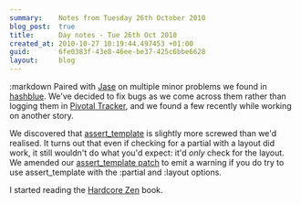 ```yaml
---
summary:    Notes from Tuesday 26th October 2010
blog_post:  true
title:      Day notes - Tue 26th Oct 2010
created_at: 2010-10-27 10:19:44.497453 +01:00
guid:       6fe0383f-43e8-46ee-be37-425c6bbe6628
layout:     blog
---
```

:markdown
  Paired with [Jase](http://jasoncale.com/) on multiple minor problems we found in [hashblue](http://hashblue.com).  We've decided to fix bugs as we come across them rather than logging them in [Pivotal Tracker](http://www.pivotaltracker.com/), and we found a few recently while working on another story.

  We discovered that [assert_template](http://api.rubyonrails.org/classes/ActionController/TemplateAssertions.html#method-i-assert_template) is slightly more screwed than we'd realised.  It turns out that even if checking for a partial with a layout did work, it still wouldn't do what you'd expect: it'd *only* check for the layout.  We amended our [assert_template patch](http://github.com/freerange/action_controller_template_assertions_ticket_5247) to emit a warning if you do try to use assert_template with the :partial and :layout options.

  I started reading the [Hardcore Zen](http://www.amazon.co.uk/Hardcore-Zen-Monster-Movies-Reality/dp/086171380X) book.
